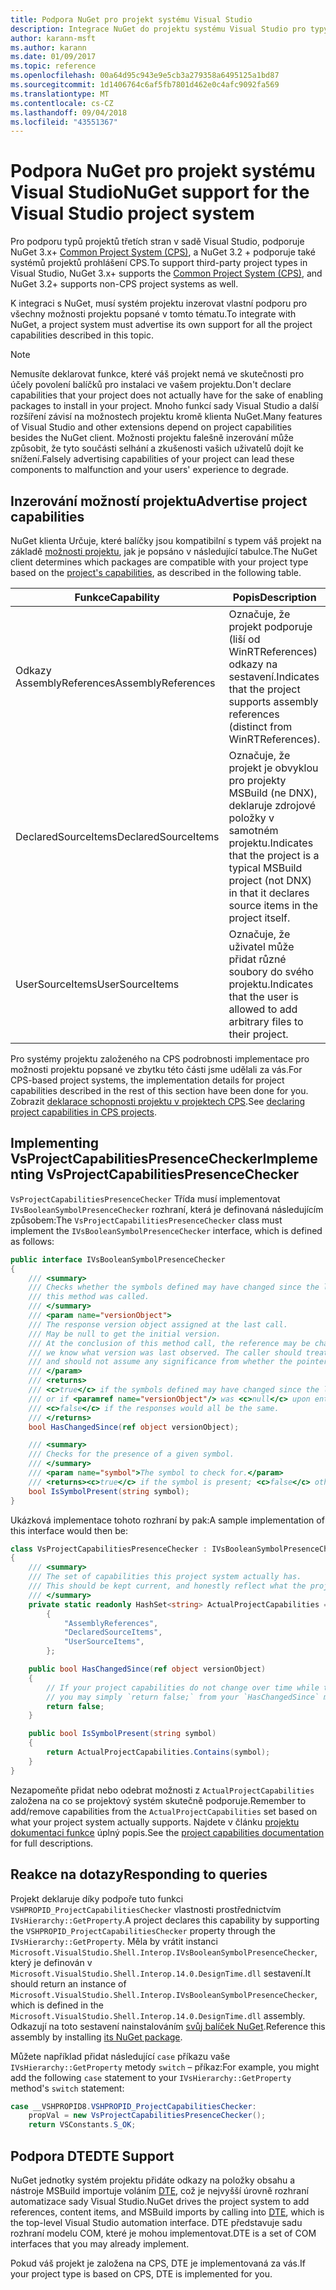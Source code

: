 ```yaml
---
title: Podpora NuGet pro projekt systému Visual Studio
description: Integrace NuGet do projektu systému Visual Studio pro typy projektů třetích stran.
author: karann-msft
ms.author: karann
ms.date: 01/09/2017
ms.topic: reference
ms.openlocfilehash: 00a64d95c943e9e5cb3a279358a6495125a1bd87
ms.sourcegitcommit: 1d1406764c6af5fb7801d462e0c4afc9092fa569
ms.translationtype: MT
ms.contentlocale: cs-CZ
ms.lasthandoff: 09/04/2018
ms.locfileid: "43551367"
---
```

# <a name="nuget-support-for-the-visual-studio-project-system"></a><span data-ttu-id="9841f-103">Podpora NuGet pro projekt systému Visual Studio</span><span class="sxs-lookup"><span data-stu-id="9841f-103">NuGet support for the Visual Studio project system</span></span>

<span data-ttu-id="9841f-104">Pro podporu typů projektů třetích stran v sadě Visual Studio, podporuje NuGet 3.x+ [Common Project System (CPS)](https://github.com/Microsoft/VSProjectSystem/blob/master/doc/overview/intro.md), a NuGet 3.2 + podporuje také systémů projektů prohlášení CPS.</span><span class="sxs-lookup"><span data-stu-id="9841f-104">To support third-party project types in Visual Studio, NuGet 3.x+ supports the [Common Project System (CPS)](https://github.com/Microsoft/VSProjectSystem/blob/master/doc/overview/intro.md), and NuGet 3.2+ supports non-CPS project systems as well.</span></span>

<span data-ttu-id="9841f-105">K integraci s NuGet, musí systém projektu inzerovat vlastní podporu pro všechny možnosti projektu popsané v tomto tématu.</span><span class="sxs-lookup"><span data-stu-id="9841f-105">To integrate with NuGet, a project system must advertise its own support for all the project capabilities described in this topic.</span></span>

> [!Note]
> <span data-ttu-id="9841f-106">Nemusíte deklarovat funkce, které váš projekt nemá ve skutečnosti pro účely povolení balíčků pro instalaci ve vašem projektu.</span><span class="sxs-lookup"><span data-stu-id="9841f-106">Don't declare capabilities that your project does not actually have for the sake of enabling packages to install in your project.</span></span> <span data-ttu-id="9841f-107">Mnoho funkcí sady Visual Studio a další rozšíření závisí na možnostech projektu kromě klienta NuGet.</span><span class="sxs-lookup"><span data-stu-id="9841f-107">Many features of Visual Studio and other extensions depend on project capabilities besides the NuGet client.</span></span> <span data-ttu-id="9841f-108">Možnosti projektu falešně inzerování může způsobit, že tyto součásti selhání a zkušenosti vašich uživatelů dojít ke snížení.</span><span class="sxs-lookup"><span data-stu-id="9841f-108">Falsely advertising capabilities of your project can lead these components to malfunction and your users' experience to degrade.</span></span>

## <a name="advertise-project-capabilities"></a><span data-ttu-id="9841f-109">Inzerování možností projektu</span><span class="sxs-lookup"><span data-stu-id="9841f-109">Advertise project capabilities</span></span>

<span data-ttu-id="9841f-110">NuGet klienta Určuje, které balíčky jsou kompatibilní s typem váš projekt na základě [možnosti projektu](https://github.com/Microsoft/VSProjectSystem/blob/master/doc/overview/about_project_capabilities.md), jak je popsáno v následující tabulce.</span><span class="sxs-lookup"><span data-stu-id="9841f-110">The NuGet client determines which packages are compatible with your project type based on the [project's capabilities](https://github.com/Microsoft/VSProjectSystem/blob/master/doc/overview/about_project_capabilities.md), as described in the following table.</span></span>

| <span data-ttu-id="9841f-111">Funkce</span><span class="sxs-lookup"><span data-stu-id="9841f-111">Capability</span></span> | <span data-ttu-id="9841f-112">Popis</span><span class="sxs-lookup"><span data-stu-id="9841f-112">Description</span></span> |
| --- | --- |
| <span data-ttu-id="9841f-113">Odkazy AssemblyReferences</span><span class="sxs-lookup"><span data-stu-id="9841f-113">AssemblyReferences</span></span> | <span data-ttu-id="9841f-114">Označuje, že projekt podporuje (liší od WinRTReferences) odkazy na sestavení.</span><span class="sxs-lookup"><span data-stu-id="9841f-114">Indicates that the project supports assembly references (distinct from WinRTReferences).</span></span> |
| <span data-ttu-id="9841f-115">DeclaredSourceItems</span><span class="sxs-lookup"><span data-stu-id="9841f-115">DeclaredSourceItems</span></span> | <span data-ttu-id="9841f-116">Označuje, že projekt je obvyklou pro projekty MSBuild (ne DNX), deklaruje zdrojové položky v samotném projektu.</span><span class="sxs-lookup"><span data-stu-id="9841f-116">Indicates that the project is a typical MSBuild project (not DNX) in that it declares source items in the project itself.</span></span> |
| <span data-ttu-id="9841f-117">UserSourceItems</span><span class="sxs-lookup"><span data-stu-id="9841f-117">UserSourceItems</span></span>|<span data-ttu-id="9841f-118">Označuje, že uživatel může přidat různé soubory do svého projektu.</span><span class="sxs-lookup"><span data-stu-id="9841f-118">Indicates that the user is allowed to add arbitrary files to their project.</span></span> |

<span data-ttu-id="9841f-119">Pro systémy projektu založeného na CPS podrobnosti implementace pro možnosti projektu popsané ve zbytku této části jsme udělali za vás.</span><span class="sxs-lookup"><span data-stu-id="9841f-119">For CPS-based project systems, the implementation details for project capabilities described in the rest of this section have been done for you.</span></span> <span data-ttu-id="9841f-120">Zobrazit [deklarace schopnosti projektu v projektech CPS](https://github.com/Microsoft/VSProjectSystem/blob/master/doc/overview/about_project_capabilities.md#how-to-declare-project-capabilities-in-your-project).</span><span class="sxs-lookup"><span data-stu-id="9841f-120">See [declaring project capabilities in CPS projects](https://github.com/Microsoft/VSProjectSystem/blob/master/doc/overview/about_project_capabilities.md#how-to-declare-project-capabilities-in-your-project).</span></span>

## <a name="implementing-vsprojectcapabilitiespresencechecker"></a><span data-ttu-id="9841f-121">Implementing VsProjectCapabilitiesPresenceChecker</span><span class="sxs-lookup"><span data-stu-id="9841f-121">Implementing VsProjectCapabilitiesPresenceChecker</span></span>

<span data-ttu-id="9841f-122">`VsProjectCapabilitiesPresenceChecker` Třída musí implementovat `IVsBooleanSymbolPresenceChecker` rozhraní, která je definovaná následujícím způsobem:</span><span class="sxs-lookup"><span data-stu-id="9841f-122">The `VsProjectCapabilitiesPresenceChecker` class must implement the `IVsBooleanSymbolPresenceChecker` interface, which is defined as follows:</span></span>

```cs
public interface IVsBooleanSymbolPresenceChecker
{
    /// <summary>
    /// Checks whether the symbols defined may have changed since the last time
    /// this method was called.
    /// </summary>
    /// <param name="versionObject">
    /// The response version object assigned at the last call.
    /// May be null to get the initial version.
    /// At the conclusion of this method call, the reference may be changed so that on a subsequent call
    /// we know what version was last observed. The caller should treat this value as an opaque object,
    /// and should not assume any significance from whether the pointer changed or not.
    /// </param>
    /// <returns>
    /// <c>true</c> if the symbols defined may have changed since the last call to this method
    /// or if <paramref name="versionObject"/> was <c>null</c> upon entering this method.
    /// <c>false</c> if the responses would all be the same.
    /// </returns>
    bool HasChangedSince(ref object versionObject);

    /// <summary>
    /// Checks for the presence of a given symbol.
    /// </summary>
    /// <param name="symbol">The symbol to check for.</param>
    /// <returns><c>true</c> if the symbol is present; <c>false</c> otherwise.</returns>
    bool IsSymbolPresent(string symbol);
}
```

<span data-ttu-id="9841f-123">Ukázková implementace tohoto rozhraní by pak:</span><span class="sxs-lookup"><span data-stu-id="9841f-123">A sample implementation of this interface would then be:</span></span>

```cs
class VsProjectCapabilitiesPresenceChecker : IVsBooleanSymbolPresenceChecker
{
    /// <summary>
    /// The set of capabilities this project system actually has.
    /// This should be kept current, and honestly reflect what the project can do.
    /// </summary>
    private static readonly HashSet<string> ActualProjectCapabilities = new HashSet<string>(StringComparer.OrdinalIgnoreCase)
        {
            "AssemblyReferences",
            "DeclaredSourceItems",
            "UserSourceItems",
        };

    public bool HasChangedSince(ref object versionObject)
    {
        // If your project capabilities do not change over time while the project is open,
        // you may simply `return false;` from your `HasChangedSince` method.
        return false;
    }

    public bool IsSymbolPresent(string symbol)
    {
        return ActualProjectCapabilities.Contains(symbol);
    }
}
```

<span data-ttu-id="9841f-124">Nezapomeňte přidat nebo odebrat možnosti z `ActualProjectCapabilities` založena na co se projektový systém skutečně podporuje.</span><span class="sxs-lookup"><span data-stu-id="9841f-124">Remember to add/remove capabilities from the `ActualProjectCapabilities` set based on what your project system actually supports.</span></span> <span data-ttu-id="9841f-125">Najdete v článku [projektu dokumentaci funkce](https://github.com/Microsoft/VSProjectSystem/blob/master/doc/overview/project_capabilities.md) úplný popis.</span><span class="sxs-lookup"><span data-stu-id="9841f-125">See the [project capabilities documentation](https://github.com/Microsoft/VSProjectSystem/blob/master/doc/overview/project_capabilities.md) for full descriptions.</span></span>

## <a name="responding-to-queries"></a><span data-ttu-id="9841f-126">Reakce na dotazy</span><span class="sxs-lookup"><span data-stu-id="9841f-126">Responding to queries</span></span>

<span data-ttu-id="9841f-127">Projekt deklaruje díky podpoře tuto funkci `VSHPROPID_ProjectCapabilitiesChecker` vlastnosti prostřednictvím `IVsHierarchy::GetProperty`.</span><span class="sxs-lookup"><span data-stu-id="9841f-127">A project declares this capability by supporting the  `VSHPROPID_ProjectCapabilitiesChecker` property through the `IVsHierarchy::GetProperty`.</span></span> <span data-ttu-id="9841f-128">Měla by vrátit instanci `Microsoft.VisualStudio.Shell.Interop.IVsBooleanSymbolPresenceChecker`, který je definován v `Microsoft.VisualStudio.Shell.Interop.14.0.DesignTime.dll` sestavení.</span><span class="sxs-lookup"><span data-stu-id="9841f-128">It should return an instance of `Microsoft.VisualStudio.Shell.Interop.IVsBooleanSymbolPresenceChecker`, which is defined in the `Microsoft.VisualStudio.Shell.Interop.14.0.DesignTime.dll` assembly.</span></span> <span data-ttu-id="9841f-129">Odkazují na toto sestavení nainstalováním [svůj balíček NuGet](https://www.nuget.org/packages/Microsoft.VisualStudio.Shell.Interop.14.0.DesignTime).</span><span class="sxs-lookup"><span data-stu-id="9841f-129">Reference this assembly by installing [its NuGet package](https://www.nuget.org/packages/Microsoft.VisualStudio.Shell.Interop.14.0.DesignTime).</span></span>

<span data-ttu-id="9841f-130">Můžete například přidat následující `case` příkazu vaše `IVsHierarchy::GetProperty` metody `switch` – příkaz:</span><span class="sxs-lookup"><span data-stu-id="9841f-130">For example, you might add the following `case` statement to your `IVsHierarchy::GetProperty` method's `switch` statement:</span></span>

```cs
case __VSHPROPID8.VSHPROPID_ProjectCapabilitiesChecker:
    propVal = new VsProjectCapabilitiesPresenceChecker();
    return VSConstants.S_OK;
```

## <a name="dte-support"></a><span data-ttu-id="9841f-131">Podpora DTE</span><span class="sxs-lookup"><span data-stu-id="9841f-131">DTE Support</span></span>

<span data-ttu-id="9841f-132">NuGet jednotky systém projektu přidáte odkazy na položky obsahu a nástroje MSBuild importuje voláním [DTE](/dotnet/api/envdte.dte?view=visualstudiosdk-2017), což je nejvyšší úrovně rozhraní automatizace sady Visual Studio.</span><span class="sxs-lookup"><span data-stu-id="9841f-132">NuGet drives the project system to add references, content items, and MSBuild imports by calling into [DTE](/dotnet/api/envdte.dte?view=visualstudiosdk-2017), which is the top-level Visual Studio automation interface.</span></span> <span data-ttu-id="9841f-133">DTE představuje sadu rozhraní modelu COM, které je mohou implementovat.</span><span class="sxs-lookup"><span data-stu-id="9841f-133">DTE is a set of COM interfaces that you may already implement.</span></span>

<span data-ttu-id="9841f-134">Pokud váš projekt je založena na CPS, DTE je implementovaná za vás.</span><span class="sxs-lookup"><span data-stu-id="9841f-134">If your project type is based on CPS, DTE is implemented for you.</span></span>
